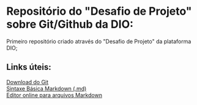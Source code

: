 # Repositório do "Desafio de Projeto" sobre Git/Github da DIO:
Primeiro repositório criado através do "Desafio de Projeto" da plataforma DIO;


## Links úteis:
[Download do Git](https://git-scm.com/downloads)  
[Sintaxe Básica Markdown (.md)](https://www.markdownguide.org/basic-syntax/)  
[Editor online para arquivos Markdown](https://dillinger.io/)
